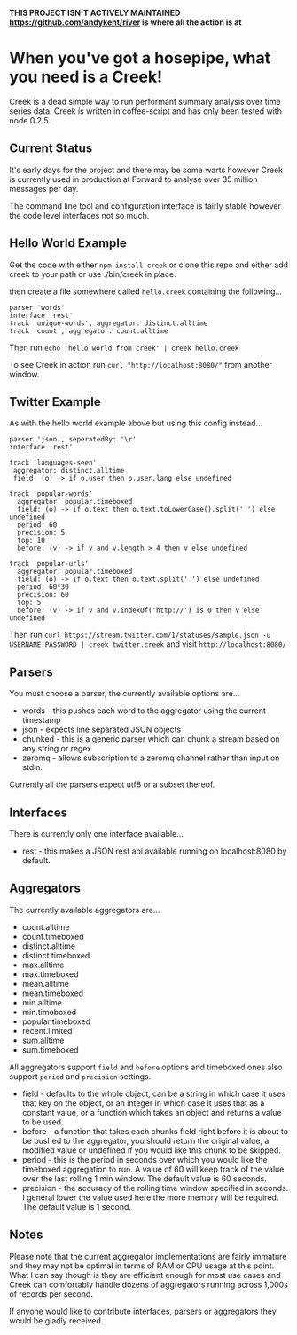 **THIS PROJECT ISN'T ACTIVELY MAINTAINED**
**https://github.com/andykent/river is where all the action is at**

When you've got a hosepipe, what you need is a Creek!
=====================================================
Creek is a dead simple way to run performant summary analysis over time series data. Creek is written in coffee-script and has only been tested with node 0.2.5.

Current Status
--------------
It's early days for the project and there may be some warts however Creek is currently used in production at Forward to analyse over 35 million messages per day.

The command line tool and configuration interface is fairly stable however the code level interfaces not so much.

Hello World Example
-------------------

Get the code with either `npm install creek` or clone this repo and either add creek to your path or use ./bin/creek in place.

then create a file somewhere called `hello.creek` containing the following...

    parser 'words'
    interface 'rest'
    track 'unique-words', aggregator: distinct.alltime
    track 'count', aggregator: count.alltime

Then run `echo 'hello world from creek' | creek hello.creek` 

To see Creek in action run `curl "http://localhost:8080/"` from another window.

Twitter Example
---------------

As with the hello world example above but using this config instead...

    parser 'json', seperatedBy: '\r'
    interface 'rest'
    
    track 'languages-seen'
     aggregator: distinct.alltime
     field: (o) -> if o.user then o.user.lang else undefined
     
    track 'popular-words'
      aggregator: popular.timeboxed
      field: (o) -> if o.text then o.text.toLowerCase().split(' ') else undefined
      period: 60
      precision: 5
      top: 10
      before: (v) -> if v and v.length > 4 then v else undefined
      
    track 'popular-urls'
      aggregator: popular.timeboxed
      field: (o) -> if o.text then o.text.split(' ') else undefined
      period: 60*30
      precision: 60
      top: 5
      before: (v) -> if v and v.indexOf('http://') is 0 then v else undefined

Then run `curl https://stream.twitter.com/1/statuses/sample.json -u USERNAME:PASSWORD | creek twitter.creek` and visit `http://localhost:8080/`

Parsers
-------
You must choose a parser, the currently available options are...

* words - this pushes each word to the aggregator using the current timestamp
* json - expects line separated JSON objects
* chunked - this is a generic parser which can chunk a stream based on any string or regex
* zeromq - allows subscription to a zeromq channel rather than input on stdin.

Currently all the parsers expect utf8 or a subset thereof.

Interfaces
----------
There is currently only one interface available...

* rest - this makes a JSON rest api available running on localhost:8080 by default.

Aggregators
-----------
The currently available aggregators are...

* count.alltime
* count.timeboxed
* distinct.alltime
* distinct.timeboxed
* max.alltime
* max.timeboxed
* mean.alltime
* mean.timeboxed
* min.alltime
* min.timeboxed
* popular.timeboxed
* recent.limited
* sum.alltime
* sum.timeboxed

All aggregators support `field` and `before` options and timeboxed ones also support `period` and `precision` settings. 

* field - defaults to the whole object, can be a string in which case it uses that key on the object, or an integer in which case it uses that as a constant value, or a function which takes an object and returns a value to be used.
* before - a function that takes each chunks field right before it is about to be pushed to the aggregator, you should return the original value, a modified value or undefined if you would like this chunk to be skipped.
* period - this is the period in seconds over which you would like the timeboxed aggregation to run. A value of 60 will keep track of the value over the last rolling 1 min window. The default value is 60 seconds.
* precision - the accuracy of the rolling time window specified in seconds. I general lower the value used here the more memory will be required. The default value is 1 second. 

Notes
-----
Please note that the current aggregator implementations are fairly immature and they may not be optimal in terms of RAM or CPU usage at this point. 
What I can say though is they are efficient enough for most use cases and Creek can comfortably handle dozens of aggregators running across 1,000s of records per second.

If anyone would like to contribute interfaces, parsers or aggregators they would be gladly received.
